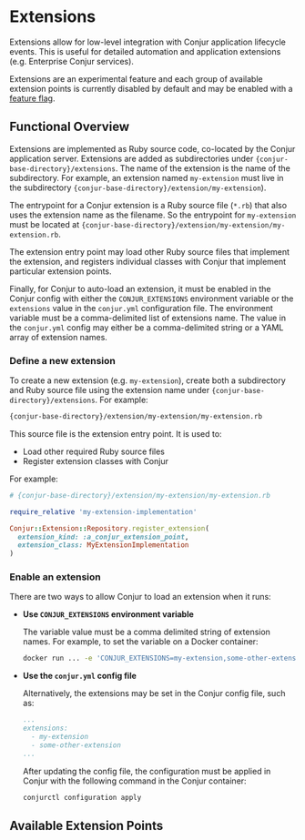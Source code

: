 # Extensions

Extensions allow for low-level integration with Conjur application lifecycle
events. This is useful for detailed automation and application extensions (e.g.
Enterprise Conjur services).

Extensions are an experimental feature and each group of available extension
points is currently disabled by default and may be enabled with a
[feature flag](./feature_flags.md).

## Functional Overview

Extensions are implemented as Ruby source code, co-located by the Conjur
application server. Extensions are added as subdirectories under
`{conjur-base-directory}/extensions`. The name of the extension is the name of the
subdirectory. For example, an extension named `my-extension` must live in the
subdirectory `{conjur-base-directory}/extension/my-extension`).

The entrypoint for a Conjur extension is a Ruby source file (`*.rb`) that also
uses the extension name as the filename. So the entrypoint for `my-extension`
must be located at
`{conjur-base-directory}/extension/my-extension/my-extension.rb`.

The extension entry point may load other Ruby source files that implement the
extension, and registers individual classes with Conjur that implement
particular extension points.

Finally, for Conjur to auto-load an extension, it must be enabled in the Conjur
config with either the `CONJUR_EXTENSIONS` environment variable or the
`extensions` value in the `conjur.yml` configuration file. The environment
variable must be a comma-delimited list of extensions name. The value in the
`conjur.yml` config may either be a comma-delimited string or a YAML array of
extension names.

### Define a new extension

To create a new extension (e.g. `my-extension`), create both a subdirectory
and Ruby source file using the extension name under
`{conjur-base-directory}/extensions`. For example:

```sh
{conjur-base-directory}/extension/my-extension/my-extension.rb
```

This source file is the extension entry point. It is used to:

- Load other required Ruby source files
- Register extension classes with Conjur

For example:

```ruby
# {conjur-base-directory}/extension/my-extension/my-extension.rb

require_relative 'my-extension-implementation'

Conjur::Extension::Repository.register_extension(
  extension_kind: :a_conjur_extension_point,
  extension_class: MyExtensionImplementation
)
```

### Enable an extension

There are two ways to allow Conjur to load an extension when it runs:

- **Use `CONJUR_EXTENSIONS` environment variable**

  The variable value must be a comma delimited string of extension names. For
  example, to set the variable on a Docker container:

  ```sh
  docker run ... -e 'CONJUR_EXTENSIONS=my-extension,some-other-extension' ...
  ```

- **Use the `conjur.yml` config file**

  Alternatively, the extensions may be set in the Conjur config file, such as:

  ```yaml
  ...
  extensions:
    - my-extension
    - some-other-extension
  ...
  ```

  After updating the config file, the configuration must be applied in Conjur
  with the following command in the Conjur container:

  ```sh
  conjurctl configuration apply
  ```

## Available Extension Points
